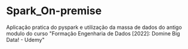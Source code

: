 # Spark_On-premise
Aplicação pratica do pyspark e utilização da massa de dados do antigo modulo do curso "Formação Engenharia de Dados [2022]: Domine Big Data! - Udemy"
